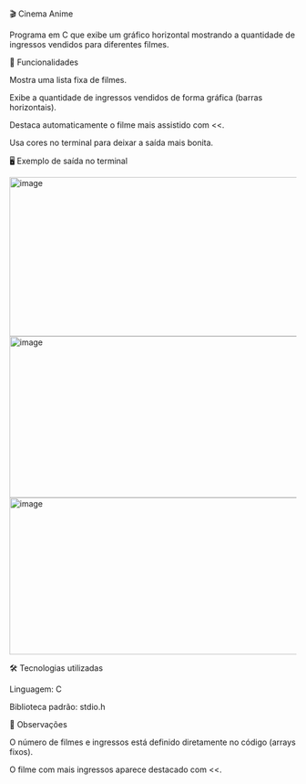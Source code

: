 🎬 Cinema Anime

Programa em C que exibe um gráfico horizontal mostrando a quantidade de ingressos vendidos para diferentes filmes.

🚀 Funcionalidades

Mostra uma lista fixa de filmes.

Exibe a quantidade de ingressos vendidos de forma gráfica (barras horizontais).

Destaca automaticamente o filme mais assistido com <<.

Usa cores no terminal para deixar a saída mais bonita.

🖥️ Exemplo de saída no terminal

<img width="832" height="279" alt="image" src="https://github.com/user-attachments/assets/3acb4be0-bb56-4d8f-9908-06e6003f42d9" />
<img width="805" height="283" alt="image" src="https://github.com/user-attachments/assets/342a4329-275e-4c4f-8548-4f054d5fe63d" />
<img width="822" height="275" alt="image" src="https://github.com/user-attachments/assets/07eeda71-5618-43d4-b3e3-a69c738ca05e" />

🛠️ Tecnologias utilizadas

Linguagem: C

Biblioteca padrão: stdio.h

📌 Observações

O número de filmes e ingressos está definido diretamente no código (arrays fixos).

O filme com mais ingressos aparece destacado com <<.

